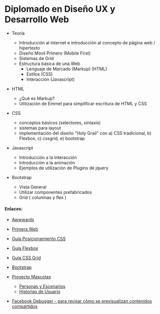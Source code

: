 # Diplomado en Diseño UX y Desarrollo Web

- Teoría
  - Introducción al internet e introducción al concepto de página web / hipertexto
  - Diseño Móvil Primero (Mobile First)
  - Sistemas de Grid
  - Estructura básica de una Web
    - Lenguaje de Marcado (Markup) (HTML)
    - Estilos (CSS)
    - Interacción (Javascript)
  
- HTML
  - ¿Qué es Markup?
  - Utilización de Emmet para simplificar escritura de HTML y CSS

- CSS
  - conceptos básicos  (selectores, sintaxis)
  - sistemas para layout
  - implementación del diseño "Holy Grail" con a) CSS tradicional, b) Flexbox, c) cssgrid, e) bootstrap

- Javascript
  - Introducción a la Interacción
  - Introducción a la animación
  - Ejemplos de utilización de Plugins de jquery


- Bootstrap
  - Vista General
  - Utilizar componentes prefabricados
  - Grid ( columnas y flex )



#### Enlaces:

- [Awwwards](http://awwwards.com)
- [Primera Web](http://info.cern.ch/)
- [Guía Posicionamiento CSS](http://www.barelyfitz.com/screencast/html-training/css/positioning/)
- [Guía Flexbox](https://css-tricks.com/snippets/css/a-guide-to-flexbox/)
- [Guía CSS Grid](https://css-tricks.com/snippets/css/complete-guide-grid/)
- [Bootstrap](http://getbootstrap.com) 

- [Proyecto Mascotas](https://github.com/CentroADM/findmypet)
  - [Personas y Escenarios](https://github.com/CentroADM/findmypet/projects/2)
  - [Historias de Usuario](https://github.com/CentroADM/findmypet/projects/1)


- [Facebook Debugger - para revisar cómo se previsualizan contenidos compartidos](https://developers.facebook.com/tools/debug/sharing/?q=https%3A%2F%2Falligator.io%2Fcss%2Fcss-grid-holy-grail-layout%2F)
